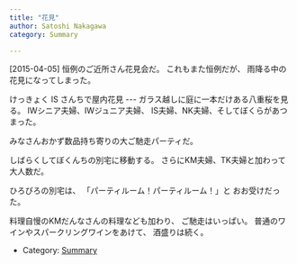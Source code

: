 ```yaml
---
title: "花見"
author: Satoshi Nakagawa
category: Summary

---
```


[2015-04-05]  恒例のご近所さん花見会だ。
これもまた恒例だが、
雨降る中の花見になってしまった。

 けっきょく IS さんちで屋内花見
--- ガラス越しに庭に一本だけある八重桜を見る。
IWシニア夫婦、IWジュニア夫婦、
IS夫婦、NK夫婦、そしてぼくらがあつまった。

 みなさんおかず数品持ち寄りの大ご馳走パーティだ。

 しばらくしてぼくんちの別宅に移動する。
さらにKM夫婦、TK夫婦と加わって大人数だ。

 ひろびろの別宅は、
「パーティルーム！パーティルーム！」と
おお受けだった。

 料理自慢のKMだんなさんの料理なども加わり、
ご馳走はいっぱい。
普通のワインやスパークリングワインをあけて、
酒盛りは続く。

- Category: [Summary](/categories.html#Summary)

